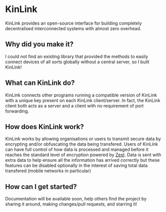 # KinLink
KinLink provides an open-source interface for building completely decentralised interconnected systems with almost zero overhead.

## Why did you make it?
I could not find an existing library that provided the methods to easily connect devices of all sorts globally without a central server, so I built KinLink!

## What can KinLink do?
KinLink connects other programs running a compatible version of KinLink with a unique key present on each KinLink client/server. In fact, the KinLink client both acts as a server and a client with no requirement of port forwarding.

## How does KinLink work?
KinLink works by allowing organisations or users to transmit secure data by encrypting and/or obfuscating the data being transfered. Users of KinLink can have full control of how data is processed and managed before it reaches the standard level of encryption powered by [Zest](https://github.com/mnkrcc/zest). Data is sent with extra data to help ensure all the information has arrived correctly but these features can be disabled optionally in the interest of saving total data transfered (mobile networks in particular)

## How can I get started?
Documentation will be available soon, help others find the project by sharing it around, making changes/pull requests, and starring it!
